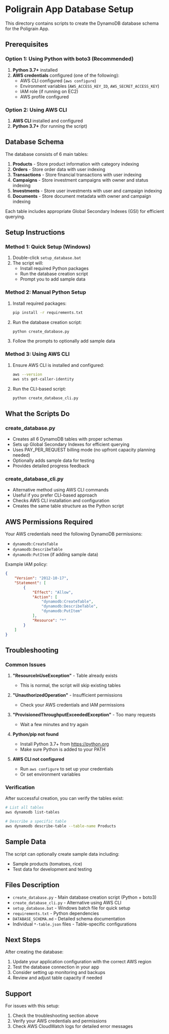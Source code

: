 # Poligrain App Database Setup

This directory contains scripts to create the DynamoDB database schema for the Poligrain App.

## Prerequisites

### Option 1: Using Python with boto3 (Recommended)
1. **Python 3.7+** installed
2. **AWS credentials** configured (one of the following):
   - AWS CLI configured (`aws configure`)
   - Environment variables (`AWS_ACCESS_KEY_ID`, `AWS_SECRET_ACCESS_KEY`)
   - IAM role (if running on EC2)
   - AWS profile configured

### Option 2: Using AWS CLI
1. **AWS CLI** installed and configured
2. **Python 3.7+** (for running the script)

## Database Schema

The database consists of 6 main tables:

1. **Products** - Store product information with category indexing
2. **Orders** - Store order data with user indexing
3. **Transactions** - Store financial transactions with user indexing  
4. **Campaigns** - Store investment campaigns with owner and status indexing
5. **Investments** - Store user investments with user and campaign indexing
6. **Documents** - Store document metadata with owner and campaign indexing

Each table includes appropriate Global Secondary Indexes (GSI) for efficient querying.

## Setup Instructions

### Method 1: Quick Setup (Windows)

1. Double-click `setup_database.bat`
2. The script will:
   - Install required Python packages
   - Run the database creation script
   - Prompt you to add sample data

### Method 2: Manual Python Setup

1. Install required packages:
   ```bash
   pip install -r requirements.txt
   ```

2. Run the database creation script:
   ```bash
   python create_database.py
   ```

3. Follow the prompts to optionally add sample data

### Method 3: Using AWS CLI

1. Ensure AWS CLI is installed and configured:
   ```bash
   aws --version
   aws sts get-caller-identity
   ```

2. Run the CLI-based script:
   ```bash
   python create_database_cli.py
   ```

## What the Scripts Do

### create_database.py
- Creates all 6 DynamoDB tables with proper schemas
- Sets up Global Secondary Indexes for efficient querying
- Uses PAY_PER_REQUEST billing mode (no upfront capacity planning needed)
- Optionally adds sample data for testing
- Provides detailed progress feedback

### create_database_cli.py  
- Alternative method using AWS CLI commands
- Useful if you prefer CLI-based approach
- Checks AWS CLI installation and configuration
- Creates the same table structure as the Python script

## AWS Permissions Required

Your AWS credentials need the following DynamoDB permissions:
- `dynamodb:CreateTable`
- `dynamodb:DescribeTable` 
- `dynamodb:PutItem` (if adding sample data)

Example IAM policy:
```json
{
    "Version": "2012-10-17",
    "Statement": [
        {
            "Effect": "Allow",
            "Action": [
                "dynamodb:CreateTable",
                "dynamodb:DescribeTable",
                "dynamodb:PutItem"
            ],
            "Resource": "*"
        }
    ]
}
```

## Troubleshooting

### Common Issues

1. **"ResourceInUseException"** - Table already exists
   - This is normal, the script will skip existing tables

2. **"UnauthorizedOperation"** - Insufficient permissions
   - Check your AWS credentials and IAM permissions

3. **"ProvisionedThroughputExceededException"** - Too many requests
   - Wait a few minutes and try again

4. **Python/pip not found**
   - Install Python 3.7+ from https://python.org
   - Make sure Python is added to your PATH

5. **AWS CLI not configured**
   - Run `aws configure` to set up your credentials
   - Or set environment variables

### Verification

After successful creation, you can verify the tables exist:

```bash
# List all tables
aws dynamodb list-tables

# Describe a specific table
aws dynamodb describe-table --table-name Products
```

## Sample Data

The script can optionally create sample data including:
- Sample products (tomatoes, rice)
- Test data for development and testing

## Files Description

- `create_database.py` - Main database creation script (Python + boto3)
- `create_database_cli.py` - Alternative using AWS CLI
- `setup_database.bat` - Windows batch file for quick setup
- `requirements.txt` - Python dependencies
- `DATABASE_SCHEMA.md` - Detailed schema documentation
- Individual `*-table.json` files - Table-specific configurations

## Next Steps

After creating the database:

1. Update your application configuration with the correct AWS region
2. Test the database connection in your app
3. Consider setting up monitoring and backups
4. Review and adjust table capacity if needed

## Support

For issues with this setup:
1. Check the troubleshooting section above
2. Verify your AWS credentials and permissions
3. Check AWS CloudWatch logs for detailed error messages
